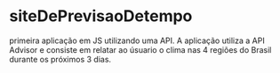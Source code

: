 # siteDePrevisaoDetempo
primeira aplicação em JS utilizando uma API.
A aplicação utiliza a API Advisor e consiste em relatar ao úsuario o clima nas 4 regiões do Brasil durante os próximos 3 dias.
